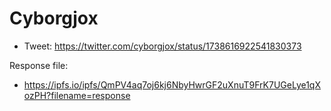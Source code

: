 # Cyborgjox

* Tweet: https://twitter.com/cyborgjox/status/1738616922541830373

Response file:

* https://ipfs.io/ipfs/QmPV4aq7oj6kj6NbyHwrGF2uXnuT9FrK7UGeLye1qXozPH?filename=response
